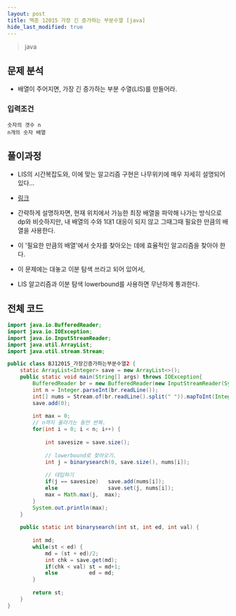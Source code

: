 ```yaml
---
layout: post
title: 백준 12015 가장 긴 증가하는 부분수열 [java]
hide_last_modified: true
---
```


> java



## 문제 분석

- 배열이 주어지면, 가장 긴 증가하는 부분 수열(LIS)를 만들어라.



### 입력조건

```
숫자의 갯수 n
n개의 숫자 배열
```



## 풀이과정

- LIS의 시간복잡도와, 이에 맞는 알고리즘 구현은 나무위키에 매우 자세히 설명되어 있다...
- [링크](https://namu.wiki/w/%EC%B5%9C%EC%9E%A5%20%EC%A6%9D%EA%B0%80%20%EB%B6%80%EB%B6%84%20%EC%88%98%EC%97%B4)



- 간략하게 설명하자면, 현재 위치에서 가능한 최장 배열을 파악해 나가는 방식으로 dp와 비슷하지만, 내 배열의 수와 1대1 대응이 되지 않고 그때그때 필요한 만큼의 배열을 사용한다.
- 이 '필요한 만큼의 배열'에서 숫자를 찾아오는 데에 효율적인 알고리즘을 찾아야 한다.
- 이 문제에는 대놓고 이분 탐색 쓰라고 되어 있어서,
- LIS 알고리즘과 이분 탐색 lowerbound를 사용하면 무난하게 통과한다.



## 전체 코드

```java
import java.io.BufferedReader;
import java.io.IOException;
import java.io.InputStreamReader;
import java.util.ArrayList;
import java.util.stream.Stream;

public class BJ12015_가장긴증가하는부분수열2 {
	static ArrayList<Integer> save = new ArrayList<>();
    public static void main(String[] args) throws IOException{
    	BufferedReader br = new BufferedReader(new InputStreamReader(System.in));
        int n = Integer.parseInt(br.readLine());
        int[] nums = Stream.of(br.readLine().split(" ")).mapToInt(Integer::parseInt).toArray();
        save.add(0);
        
        int max = 0;
        // n까지 올라가는 동안 반복.
        for(int i = 0; i < n; i++) {
        	
        	int savesize = save.size();
        	
        	// lowerbound로 찾아오기.
        	int j = binarysearch(0, save.size(), nums[i]);
        	
        	// 대입하기
        	if(j == savesize)	save.add(nums[i]);
        	else				save.set(j, nums[i]);
        	max = Math.max(j,  max);
        }
        System.out.println(max);
    }
    
    public static int binarysearch(int st, int ed, int val) {
    	
    	int md;
    	while(st < ed) {
    		md = (st + ed)/2;
    		int chk = save.get(md);
    		if(chk < val) st = md+1;
    		else		  ed = md;
    	}
    	
    	return st;
    }
}
```

